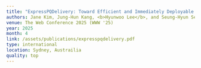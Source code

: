 ```yaml
---
title: "ExpressPQDelivery: Toward Efficient and Immediately Deployable Post-Quantum Key Delivery for Web-of-Things"
authors: Jane Kim, Jung-Hun Kang, <b>Hyunwoo Lee</b>, and Seung-Hyun Seo
venue: The Web Conference 2025 (WWW '25)
year: 2025
month: 4
link: /assets/publications/expresspqdelivery.pdf
type: international
location: Sydney, Austrailia
quality: top
---
```

